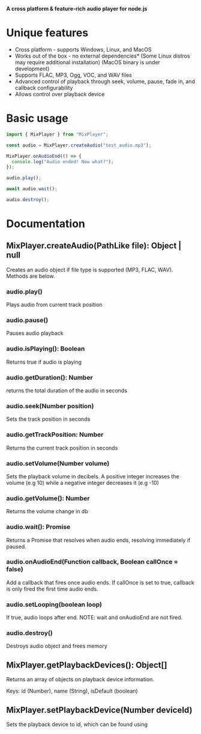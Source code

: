 **A cross platform & feature-rich audio player for node.js**

# Unique features

- Cross platform - supports Windows, Linux, and MacOS
- Works out of the box - no external dependencies\* (Some Linux distros may require additional installation) (MacOS binary is under development)
- Supports FLAC, MP3, Ogg, VOC, and WAV files
- Advanced control of playback through seek, volume, pause, fade in, and callback configurability
- Allows control over playback device

# Basic usage

```javascript
import { MixPlayer } from "MixPlayer";

const audio = MixPlayer.createAudio("test_audio.mp3");

MixPlayer.onAudioEnd(() => {
  console.log("Audio ended! Now what?");
});

audio.play();

await audio.wait();

audio.destroy();
```

# Documentation

## MixPlayer.createAudio(PathLike file): Object | null

Creates an audio object if file type is supported (MP3, FLAC, WAV). Methods are below.

### audio.play()

Plays audio from current track position

### audio.pause()

Pauses audio playback

### audio.isPlaying(): Boolean

Returns true if audio is playing

### audio.getDuration(): Number

returns the total duration of the audio in seconds

### audio.seek(Number position)

Sets the track position in seconds

### audio.getTrackPosition: Number

Returns the current track position in seconds

### audio.setVolume(Number volume)

Sets the playback volume in decibels. A positive integer increases the volume (e.g 10) while a negative integer decreases it (e.g -10)

### audio.getVolume(): Number

Returns the volume change in db

### audio.wait(): Promise

Returns a Promise that resolves when audio ends, resolving immediately if paused.

### audio.onAudioEnd(Function callback, Boolean callOnce = false)

Add a callback that fires once audio ends. If callOnce is set to true, callback is only fired the first time audio ends.

### audio.setLooping(boolean loop)

If true, audio loops after end. NOTE: wait and onAudioEnd are not fired.

### audio.destroy()

Destroys audio object and frees memory

## MixPlayer.getPlaybackDevices(): Object[]

Returns an array of objects on playback device information.

Keys: id (Number), name (String), isDefault (boolean)

## MixPlayer.setPlaybackDevice(Number deviceId)

Sets the playback device to id, which can be found using
